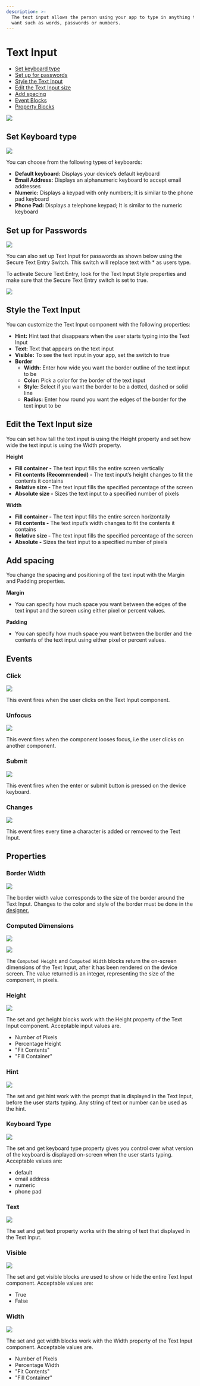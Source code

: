 ```yaml
---
description: >-
  The text input allows the person using your app to type in anything that they
  want such as words, passwords or numbers.
---
```


# Text Input

* [Set keyboard type](text-input.md#set-keyboard-type)
* [Set up for passwords](text-input.md#set-up-for-passwords)
* [Style the Text Input](text-input.md#style-the-text-input)
* [Edit the Text Input size](text-input.md#edit-the-text-input-size)
* [Add spacing](text-input.md#add-spacing)
* [Event Blocks](text-input.md#events)
* [Property Blocks](text-input.md#properties)

![](.gitbook/assets/text-input-fig-1.png)

## Set Keyboard type

![](.gitbook/assets/text-input-fig-2.png)

You can choose from the following types of keyboards:

* **Default keyboard:** Displays your device’s default keyboard
* **Email Address:** Displays an alphanumeric keyboard to accept email addresses
* **Numeric:** Displays a keypad with only numbers; It is similar to the phone pad keyboard
* **Phone Pad:** Displays a telephone keypad; It is similar to the numeric keyboard

## Set up for Passwords



![](.gitbook/assets/text-input-fig-3.png)

You can also set up Text Input for passwords as shown below using the Secure Text Entry Switch. This switch will replace text with \* as users type.

To activate Secure Text Entry, look for the Text Input Style properties and make sure that the  Secure Text Entry switch is set to true.

![](.gitbook/assets/secure_text_entry.png)



## Style the Text Input

You can customize the Text Input component with the following properties: 

* **Hint:** Hint text that disappears when the user starts typing into the Text Input
* **Text:** Text that appears on the text input 
* **Visible:** To see the text input in your app, set the switch to true
* **Border**
  * **Width:** Enter how wide you want the border outline of the text input to be
  * **Color:** Pick a color for the border of the text input
  * **Style:** Select if you want the border to be a dotted, dashed or solid line
  * **Radius:** Enter how round you want the edges of the border for the text input to be

## Edit the Text Input size

You can set how tall the text input is using the Height property and set how wide the text input is using the Width property.

**Height**

* **Fill container -** The text input fills the entire screen vertically
* **Fit contents \(Recommended\) -** The text input’s height changes to fit the contents it contains
* **Relative size -** The text input fills the specified percentage of the screen
* **Absolute size -** Sizes the text input to a specified number of pixels

**Width**

* **Fill container -** The text input fills the entire screen horizontally
* **Fit contents -** The text input’s width changes to fit the contents it contains
* **Relative size -** The text input fills the specified percentage of the screen
* **Absolute -** Sizes the text input to a specified number of pixels

## Add spacing

You change the spacing and positioning of the text input with the Margin and Padding properties.   
  
**Margin**

* You can specify how much space you want between the edges of the text input and the screen using either pixel or percent values.

**Padding**

* You can specify how much space you want between the border and the contents of the text input using either pixel or percent values.

## Events

### Click

![](.gitbook/assets/ti_click.png)

This event fires when the user clicks on the Text Input component.

### Unfocus 

![](.gitbook/assets/ti_unfocus.png)

This event fires when the component looses focus, i.e the user clicks on another component.

### Submit 

![](.gitbook/assets/ti_submit.png)

This event fires when the enter or submit button is pressed on the device keyboard.

### Changes

![](.gitbook/assets/ti_changes.png)

This event fires every time a character is added or removed to the Text Input.



## Properties

### Border Width

![](.gitbook/assets/ti_border_width.png)

The border width value corresponds to the size of the border around the Text Input. Changes to the color and style of the border must be done in the[ designer.](text-input.md#style-the-text-input) 

### Computed Dimensions 

![](.gitbook/assets/ti_ch.png)

![](.gitbook/assets/ti_cw.png)

The `Computed Height` and `Computed Width` blocks return the on-screen dimensions of the Text Input, after it has been rendered on the device screen. The value returned is an integer, representing the size of the component, in pixels.

### Height 

![](.gitbook/assets/ti_height.png)

The set and get height blocks work with the Height property of the Text Input component. Acceptable input values are. 

* Number of Pixels
* Percentage Height
* "Fit Contents"
* "Fill Container"

### Hint 

![](.gitbook/assets/ti_hint.png)

The set and get hint work with the prompt that is displayed in the Text Input, before the user starts typing. Any string of text or number can be used as the hint.

### Keyboard Type 

![](.gitbook/assets/ti_keyboard_type.png)

The set and get keyboard type property gives you control over what version of the keyboard is displayed on-screen when the user starts typing. Acceptable values are:  


* default
* email address
* numeric
* phone pad

### Text 

![](.gitbook/assets/ti_text.png)

The set and get text property works with the string of text that displayed in the Text Input. 

### Visible 

![](.gitbook/assets/ti_visible.png)

The set and get visible blocks are used to show or hide the entire Text Input component. Acceptable values are:

* True
* False

### Width

![](.gitbook/assets/ti_width.png)

The set and get width blocks work with the Width property of the Text Input component. Acceptable values are.‌

* Number of Pixels
* Percentage Width
* "Fit Contents"
* "Fill Container"





